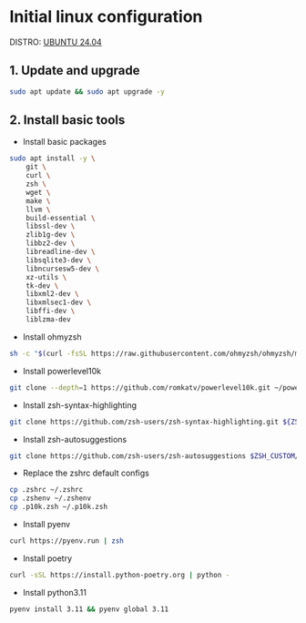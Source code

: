 # Initial linux configuration 

DISTRO: [UBUNTU 24.04](ms-windows-store://pdp?hl=en-us&gl=us&referrer=storeforweb&source=https%3A%2F%2Fwww.google.com%2F&productid=9nz3klhxdjp5&ocid=storeweb-pdp-open-cta)


## 1. Update and upgrade
```bash
sudo apt update && sudo apt upgrade -y
```

## 2. Install basic tools

- Install basic packages

```bash
sudo apt install -y \
    git \
    curl \
    zsh \
    wget \
    make \
    llvm \
    build-essential \
    libssl-dev \
    zlib1g-dev \
    libbz2-dev \
    libreadline-dev \
    libsqlite3-dev \
    libncursesw5-dev \
    xz-utils \
    tk-dev \
    libxml2-dev \
    libxmlsec1-dev \
    libffi-dev \
    liblzma-dev
```

- Install ohmyzsh

```bash
sh -c "$(curl -fsSL https://raw.githubusercontent.com/ohmyzsh/ohmyzsh/master/tools/install.sh)"
```

- Install powerlevel10k

```bash
git clone --depth=1 https://github.com/romkatv/powerlevel10k.git ~/powerlevel10k
```

- Install zsh-syntax-highlighting

```bash
git clone https://github.com/zsh-users/zsh-syntax-highlighting.git ${ZSH_CUSTOM:-~/.oh-my-zsh/custom}/plugins/zsh-syntax-highlighting 
```

- Install zsh-autosuggestions

```bash
git clone https://github.com/zsh-users/zsh-autosuggestions $ZSH_CUSTOM/plugins/zsh-autosuggestions
```


- Replace the zshrc default configs

```bash
cp .zshrc ~/.zshrc
cp .zshenv ~/.zshenv
cp .p10k.zsh ~/.p10k.zsh
```

- Install pyenv

```bash
curl https://pyenv.run | zsh
```

- Install poetry

```bash
curl -sSL https://install.python-poetry.org | python -
```

- Install python3.11

```bash
pyenv install 3.11 && pyenv global 3.11
```
